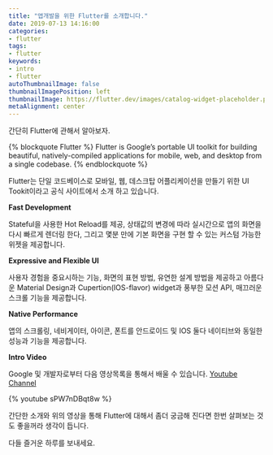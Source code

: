 ```yaml
---
title: "앱개발을 위한 Flutter를 소개합니다."
date: 2019-07-13 14:16:00
categories:
- flutter
tags:
- flutter
keywords:
- intro
- flutter
autoThumbnailImage: false
thumbnailImagePosition: left
thumbnailImage: https://flutter.dev/images/catalog-widget-placeholder.png
metaAlignment: center
---
```


간단히 Flutter에 관해서 알아보자.

<!-- excerpt -->

{% blockquote Flutter %}
Flutter is Google’s portable UI toolkit for building beautiful, natively-compiled applications for mobile, web, and desktop from a single codebase.
{% endblockquote %}

Flutter는 단일 코드베이스로 모바일, 웹, 데스크탑 어플리케이션을 만들기 위한 UI Tookit이라고 공식 사이트에서 소개 하고 있습니다.

**Fast Development**

Stateful을 사용한 Hot Reload를 제공, 상태값의 변경에 따라 실시간으로 앱의 화면을 다시 빠르게 렌더링 한다, 그리고 몇분 만에 기본 화면을 구현 할 수 있는 커스텀 가능한 위젯을 제공합니다.

**Expressive and Flexible UI**

사용자 경험을 중요시하는 기능, 화면의 표현 방법, 유연한 설계 방법을 제공하고 아름다운 Material Design과 Cupertion(IOS-flavor) widget과 풍부한 모션 API, 매끄러운 스크롤 기능을 제공합니다. 

**Native Performance**

앱의 스크롤링, 네비게이터, 아이콘, 폰트를 안드로이드 및 IOS 둘다 네이티브와 동일한 성능과 기능을 제공합니다.

**Intro Video**

Google 및 개발자로부터 다음 영상목록을 통해서 배울 수 있습니다. [Youtube Channel](https://www.youtube.com/flutterdev)

<p></p>

{% youtube sPW7nDBqt8w %}

간단한 소개와 위의 영상을 통해 Flutter에 대해서 좀더 궁금해 진다면 한번 살펴보는 것도 좋을꺼라 생각이 듭니다.

다들 즐거운 하루를 보내세요.